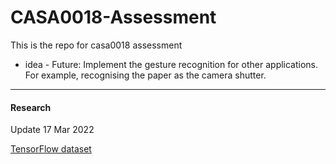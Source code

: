# CASA0018-Assessment
This is the repo for casa0018 assessment

+ idea - Future: Implement the gesture recognition for other applications. For example, recognising the paper as the camera shutter.



---

#### Research 

Update 17 Mar 2022

[TensorFlow dataset](https://www.tensorflow.org/datasets/catalog/rock_paper_scissors)

